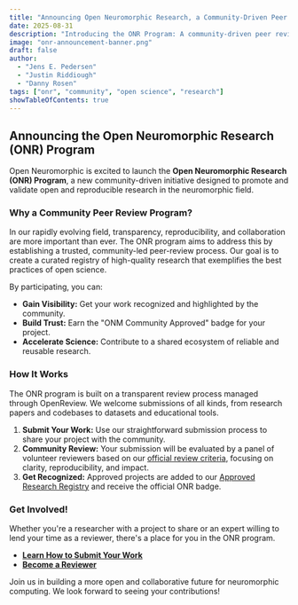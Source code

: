 ```yaml
---
title: "Announcing Open Neuromorphic Research, a Community-Driven Peer Review Program"
date: 2025-08-31
description: "Introducing the ONR Program: A community-driven peer review initiative to foster open, reproducible, and high-impact research in neuromorphic computing."
image: "onr-announcement-banner.png"
draft: false
author:
  - "Jens E. Pedersen"
  - "Justin Riddiough"
  - "Danny Rosen"
tags: ["onr", "community", "open science", "research"]
showTableOfContents: true
---
```


## Announcing the Open Neuromorphic Research (ONR) Program

Open Neuromorphic is excited to launch the **Open Neuromorphic Research (ONR) Program**, a new community-driven initiative designed to promote and validate open and reproducible research in the neuromorphic field.

### Why a Community Peer Review Program?

In our rapidly evolving field, transparency, reproducibility, and collaboration are more important than ever. The ONR program aims to address this by establishing a trusted, community-led peer-review process. Our goal is to create a curated registry of high-quality research that exemplifies the best practices of open science.

By participating, you can:
-   **Gain Visibility:** Get your work recognized and highlighted by the community.
-   **Build Trust:** Earn the "ONM Community Approved" badge for your project.
-   **Accelerate Science:** Contribute to a shared ecosystem of reliable and reusable research.

### How It Works

The ONR program is built on a transparent review process managed through OpenReview. We welcome submissions of all kinds, from research papers and codebases to datasets and educational tools.

1.  **Submit Your Work:** Use our straightforward submission process to share your project with the community.
2.  **Community Review:** Your submission will be evaluated by a panel of volunteer reviewers based on our [official review criteria](/neuromorphic-computing/research/guide/review-criteria/), focusing on clarity, reproducibility, and impact.
3.  **Get Recognized:** Approved projects are added to our [Approved Research Registry](/neuromorphic-computing/research/papers/) and receive the official ONR badge.

### Get Involved!

Whether you're a researcher with a project to share or an expert willing to lend your time as a reviewer, there's a place for you in the ONR program.

-   [**Learn How to Submit Your Work**](/neuromorphic-computing/research/guide/submitter-guide/)
-   [**Become a Reviewer**](/neuromorphic-computing/research/guide/reviewer-guide/)

Join us in building a more open and collaborative future for neuromorphic computing. We look forward to seeing your contributions!
